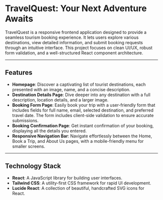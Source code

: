 # TravelQuest: Your Next Adventure Awaits

TravelQuest is a responsive frontend application designed to provide a seamless tourism booking experience. It lets users explore various destinations, view detailed information, and submit booking requests through an intuitive interface. This project focuses on clean UI/UX, robust form validation, and a well-structured React component architecture.

---

## Features

- **Homepage**: Discover a captivating list of tourist destinations, each presented with an image, name, and a concise description.
- **Destination Details Page**: Dive deeper into any destination with a full description, location details, and a larger image.
- **Booking Form Page**: Easily book your trip with a user-friendly form that includes fields for full name, email, selected destination, and preferred travel date. The form includes client-side validation to ensure accurate submissions.
- **Booking Confirmation Page**: Get instant confirmation of your booking, displaying all the details you entered.
- **Responsive Navigation Bar**: Navigate effortlessly between the Home, Book a Trip, and About Us pages, with a mobile-friendly menu for smaller screens.

---

## Technology Stack

- **React**: A JavaScript library for building user interfaces.
- **Tailwind CSS**: A utility-first CSS framework for rapid UI development.
- **Lucide React**: A collection of beautiful, handcrafted SVG icons for React.
